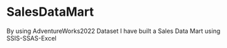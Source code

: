 # SalesDataMart
By using AdventureWorks2022 Dataset I have built a Sales Data Mart using SSIS-SSAS-Excel
